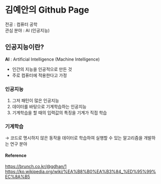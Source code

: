 # 김예안의 Github Page

전공 : 컴퓨터 공학   
관심 분야 : AI (인공지능)

## 인공지능이란?
__AI__ : Artificial Intelligence (Machine Intelligence)   
+ 인간의 지능을 인공적으로 만든 것
+ 주로 컴퓨터에 적용한다고 가정

### 인공지능
1. 그저 패턴이 많은 인공지능
2. 데이터를 바탕으로 기계학습하는 인공지능
3. 기계학습을 할 때의 입력값의 특징을 기계가 직접 학습

### 기계학습
→ 코드로 명시하지 않은 동작을 데이터로 학습하여 실행할 수 있는 알고리즘을 개발하는 연구 분야

#### Reference
<https://brunch.co.kr/@gdhan/1>   
<https://ko.wikipedia.org/wiki/%EA%B8%B0%EA%B3%84_%ED%95%99%EC%8A%B5>
